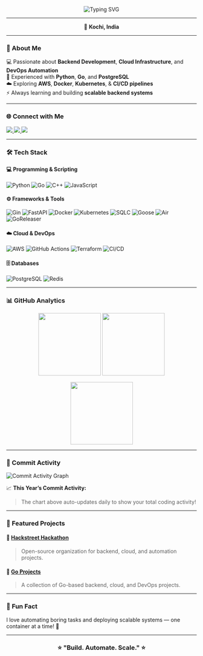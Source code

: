 <p align="center">
  <img src="https://readme-typing-svg.demolab.com?font=Fira+Code&weight=500&size=28&pause=1000&color=00ADEF&center=true&vCenter=true&width=700&lines=👋+Hi%2C+I'm+Nithin+Augustine;🚀+Backend+Developer;☁️+Cloud+%26+DevOps+Enthusiast;🐍+Python+%7C+Go+%7C+PostgreSQL;💡+Always+Building+Scalable+Systems!" alt="Typing SVG" />
</p>

---

<p align="center">
  📍 <b>Kochi, India</b>
</p>

---

### 🧠 About Me
💻 Passionate about **Backend Development**, **Cloud Infrastructure**, and **DevOps Automation**  
🐍 Experienced with **Python**, **Go**, and **PostgreSQL**  
☁️ Exploring **AWS**, **Docker**, **Kubernetes**, & **CI/CD pipelines**  
⚡ Always learning and building **scalable backend systems**

---

### 🌐 Connect with Me

<p align="left">
  <a href="https://www.linkedin.com/in/nithin-augustine-28bb56328/">
    <img src="https://img.shields.io/badge/LinkedIn-0A66C2?style=for-the-badge&logo=linkedin&logoColor=white"/>
  </a>
  <a href="mailto:nithinaug@gmail.com">
    <img src="https://img.shields.io/badge/Email-D14836?style=for-the-badge&logo=gmail&logoColor=white"/>
  </a>
  <a href="https://github.com/Hackstreet-Hackathon">
    <img src="https://img.shields.io/badge/Hackstreet%20Hackathon-181717?style=for-the-badge&logo=github&logoColor=white"/>
  </a>
</p>

---

### 🛠️ Tech Stack

#### 💻 Programming & Scripting
![Python](https://img.shields.io/badge/Python-3776AB?style=for-the-badge&logo=python&logoColor=white)
![Go](https://img.shields.io/badge/Go-00ADD8?style=for-the-badge&logo=go&logoColor=white)
![C++](https://img.shields.io/badge/C++-00599C?style=for-the-badge&logo=cplusplus&logoColor=white)
![JavaScript](https://img.shields.io/badge/JavaScript-F7DF1E?style=for-the-badge&logo=javascript&logoColor=black)

#### ⚙️ Frameworks & Tools
![Gin](https://img.shields.io/badge/Gin-00ADD8?style=for-the-badge&logo=go&logoColor=white)
![FastAPI](https://img.shields.io/badge/FastAPI-009688?style=for-the-badge&logo=fastapi&logoColor=white)
![Docker](https://img.shields.io/badge/Docker-2496ED?style=for-the-badge&logo=docker&logoColor=white)
![Kubernetes](https://img.shields.io/badge/Kubernetes-326CE5?style=for-the-badge&logo=kubernetes&logoColor=white)
![SQLC](https://img.shields.io/badge/SQLC-336791?style=for-the-badge&logo=postgresql&logoColor=white)
![Goose](https://img.shields.io/badge/Goose-00ADD8?style=for-the-badge&logo=go&logoColor=white)
![Air](https://img.shields.io/badge/Air-181717?style=for-the-badge&logo=go&logoColor=white)
![GoReleaser](https://img.shields.io/badge/GoReleaser-00ADD8?style=for-the-badge&logo=go&logoColor=white)

#### ☁️ Cloud & DevOps
![AWS](https://img.shields.io/badge/AWS-FF9900?style=for-the-badge&logo=amazonaws&logoColor=white)
![GitHub Actions](https://img.shields.io/badge/GitHub%20Actions-2088FF?style=for-the-badge&logo=githubactions&logoColor=white)
![Terraform](https://img.shields.io/badge/Terraform-7B42BC?style=for-the-badge&logo=terraform&logoColor=white)
![CI/CD](https://img.shields.io/badge/CI%2FCD-0A66C2?style=for-the-badge&logo=githubactions&logoColor=white)

#### 🗄️ Databases
![PostgreSQL](https://img.shields.io/badge/PostgreSQL-4169E1?style=for-the-badge&logo=postgresql&logoColor=white)
![Redis](https://img.shields.io/badge/Redis-DC382D?style=for-the-badge&logo=redis&logoColor=white)

---

### 📊 GitHub Analytics

<p align="center">
  <img src="https://github-readme-stats.vercel.app/api?username=NithinAug&show_icons=true&theme=radical&count_private=true&include_all_commits=true" height="165">
  <img src="https://github-readme-stats.vercel.app/api/top-langs/?username=NithinAug&layout=compact&theme=radical" height="165">
</p>

<p align="center">
  <img src="https://github-readme-streak-stats.herokuapp.com/?user=NithinAug&theme=radical" height="165">
</p>

---

### 🧮 Commit Activity  

![Commit Activity Graph](https://github-readme-activity-graph.vercel.app/graph?username=NithinAug&theme=react-dark&hide_border=true&area=true)  

📈 **This Year’s Commit Activity:**  
> The chart above auto-updates daily to show your total coding activity!

---

### 🌟 Featured Projects  

#### 🔹 [Hackstreet Hackathon](https://github.com/Hackstreet-Hackathon)
> Open-source organization for backend, cloud, and automation projects.

#### 🔹 [Go Projects](https://github.com/NithinAug/GO)
> A collection of Go-based backend, cloud, and DevOps projects.

---

### 🧭 Fun Fact  
I love automating boring tasks and deploying scalable systems — one container at a time! 🐳  

---

<h3 align="center">⭐️ "Build. Automate. Scale." ⭐️</h3>
